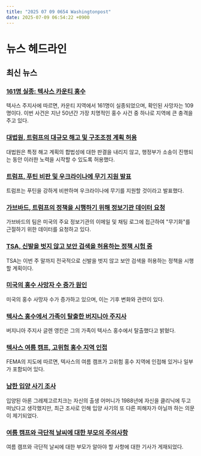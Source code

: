```yaml
---
title: "2025 07 09 0654 Washingtonpost"
date: 2025-07-09 06:54:22 +0900
---
```


# 뉴스 헤드라인

## 최신 뉴스
### [161명 실종: 텍사스 카운티 홍수](https://www.washingtonpost.com/nation/2025/07/08/texas-flooding-missing-death-toll/)
텍사스 주지사에 따르면, 카운티 지역에서 161명이 실종되었으며, 확인된 사망자는 109명이다. 이번 사건은 지난 50년간 가장 치명적인 홍수 사건 중 하나로 지역에 큰 충격을 주고 있다.

### [대법원, 트럼프의 대규모 해고 및 구조조정 계획 허용](https://www.washingtonpost.com/politics/2025/07/08/supreme-court-trump-mass-layoffs-federal-workers/)
대법원은 특정 해고 계획의 합법성에 대한 판결을 내리지 않고, 행정부가 소송이 진행되는 동안 이러한 노력을 시작할 수 있도록 허용했다.

### [트럼프, 푸틴 비판 및 우크라이나에 무기 지원 발표](https://www.washingtonpost.com/politics/2025/07/08/trump-ukraine-weapons-shipments/)
트럼프는 푸틴을 강하게 비판하며 우크라이나에 무기를 지원할 것이라고 발표했다.

### [가브바드, 트럼프의 정책을 시행하기 위해 정보기관 데이터 요청](https://www.washingtonpost.com/national-security/2025/07/08/gabbard-dig-odni-weaponization-intelligence/)
가브바드의 팀은 미국의 주요 정보기관의 이메일 및 채팅 로그에 접근하여 "무기화"를 근절하기 위한 데이터를 요청하고 있다.

### [TSA, 신발을 벗지 않고 보안 검색을 허용하는 정책 시험 중](https://www.washingtonpost.com/travel/2025/07/08/tsa-shoe-policy-airport-security/)
TSA는 이번 주 말까지 전국적으로 신발을 벗지 않고 보안 검색을 허용하는 정책을 시행할 계획이다.

### [미국의 홍수 사망자 수 증가 원인](https://www.washingtonpost.com/climate-environment/2025/07/08/freshwater-flood-deaths-increasing-rainfall/)
미국의 홍수 사망자 수가 증가하고 있으며, 이는 기후 변화와 관련이 있다.

### [텍사스 홍수에서 가족이 탈출한 버지니아 주지사](https://www.washingtonpost.com/dc-md-va/2025/07/08/virginia-youngkin-family-texas-flooding-escape/)
버지니아 주지사 글렌 영킨은 그의 가족이 텍사스 홍수에서 탈출했다고 밝혔다.

### [텍사스 여름 캠프, 고위험 홍수 지역 인접](https://www.washingtonpost.com/climate-environment/2025/07/07/texas-summer-camps-flood-zones-maps/)
FEMA의 지도에 따르면, 텍사스의 여름 캠프가 고위험 홍수 지역에 인접해 있거나 일부가 포함되어 있다.

### [남한 입양 사기 조사](https://www.washingtonpost.com/nation/2025/07/08/south-korea-adoption-fraud-investigation-victims/)
입양된 아론 그레제고르치크는 자신의 출생 어머니가 1988년에 자신을 클리닉에 두고 떠났다고 생각했지만, 최근 조사로 인해 입양 사기의 또 다른 피해자가 아닐까 하는 의문이 제기되었다.

### [여름 캠프와 극단적 날씨에 대한 부모의 주의사항](https://www.washingtonpost.com/climate-environment/2025/07/08/summer-camp-flooding-heat-fire/)
여름 캠프와 극단적 날씨에 대한 부모가 알아야 할 사항에 대한 기사가 게재되었다.
